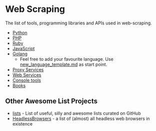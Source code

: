 # Web Scraping

The list of tools, programming libraries and APIs used in web-scraping.

* [Python](http://github.com/lorien/web-scraping/blob/master/python.md)
* [PHP](http://github.com/lorien/web-scraping/blob/master/php.md)
* [Ruby](http://github.com/lorien/web-scraping/blob/master/ruby.md)
* [JavaScript](http://github.com/lorien/web-scraping/blob/master/javascript.md)
* [Golang](http://github.com/lorien/web-scraping/blob/master/golang.md)
  * Feel free to add your favourite language. Use [new_language_template.md](http://github.com/lorien/web-scraping/blob/master/new_language_template.md) as start point.
* [Proxy Services](http://github.com/lorien/web-scraping/blob/master/proxy_services.md)
* [Web Services](http://github.com/lorien/web-scraping/blob/master/web_services.md)
* [Console tools](http://github.com/lorien/web-scraping/blob/master/console_tools.md)
* [Books](http://github.com/lorien/web-scraping/blob/master/books.md)

## Other Awesome List Projects
* [lists](https://github.com/jnv/lists) - List of useful, silly and awesome lists curated on GitHub
* [HeadlessBrowsers](https://github.com/dhamaniasad/HeadlessBrowsers) - a list of (almost) all headless web browsers in existence
